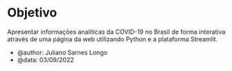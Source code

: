 # Objetivo
Apresentar informações analíticas da COVID-19 no Brasil de forma interativa
através de uma página da web utilizando Python e a plataforma Streamlit. 

* @author: Juliano Sarnes Longo
* @data: 03/09/2022